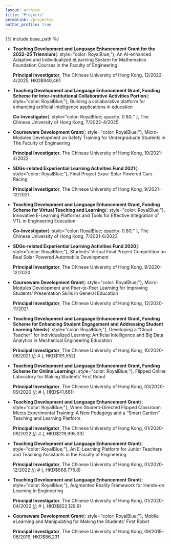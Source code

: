 ```yaml
---
layout: archive
title: "Projects"
permalink: /projects/
author_profile: true
---
```


{% include base_path %}

* **Teaching Development and Language Enhancement Grant for the 2022-25 Triennium**{: style="color: RoyalBlue;"}, An AI-enhanced Adaptive and Individualized eLearning System for Mathematics Foundation Courses in the Faculty of Engineering

  **Principal Investigator**, The Chinese University of Hong Kong, 12/2022-4/2025, HKD$940,461

* **Teaching Development and Language Enhancement Grant, Funding Scheme for Inter-Institutional Collaborative Activities Portion**{: style="color: RoyalBlue;"}, Building a collaborative platform for enhancing artificial intelligence applications in education

  **Co-Investigator**{: style="color: RoyalBlue; opacity: 0.80;" }, The Chinese University of Hong Kong, 7/2022-4/2025

[//]: # (, HKD$1,657,430)
* **Courseware Development Grant**{: style="color: RoyalBlue;"}, Micro-Modules Development on Safety Training for Undergraduate Students in The Faculty of Engineering

    **Principal Investigator**, The Chinese University of Hong Kong, 10/2021-4/2022

[//]: # (, HKD$75,608)

* **SDGs-related Experiential Learning Activities Fund 2021**{: style="color: RoyalBlue;"}, Final Project Expo: Solar Powered Cars Racing 

    **Principal Investigator**, The Chinese University of Hong Kong, 9/2021-12/2021

[//]: # (, HKD$23,168)

* **Teaching Development and Language Enhancement Grant, Funding Scheme for Virtual Teaching and Learning**{: style="color: RoyalBlue;"}, Innovative E-Learning Platforms and Tools for Effective Integration of VTL in Engineering Education

  **Co-Investigator**{: style="color: RoyalBlue; opacity: 0.80;" }, The Chinese University of Hong Kong, 7/2021-6/2023

  [//]: # (, HKD$1,041,275)

* **SDGs-related Experiential Learning Activities Fund 2020**{: style="color: RoyalBlue;"}, Students’ Virtual Final Project Competition on Real Solar Powered Automobile Development

    **Principal Investigator**, The Chinese University of Hong Kong, 9/2020-12/2020

  [//]: # (, HKD$13,629)

* **Courseware Development Grant**{: style="color: RoyalBlue;"}, Micro-Modules Development and Peer-to-Peer Learning for Improving Students’ Presentation Skills in General Education

    **Principal Investigator**, The Chinese University of Hong Kong, 12/2020-11/2021

[//]: # (, HKD$98,540)

* **Teaching Development and Language Enhancement Grant, Funding Scheme for Enhancing Student Engagement and Addressing Student Learning Needs**{: style="color: RoyalBlue;"}, Developing a “Cloud Teacher” for Individualized Learning: Artificial Intelligence and Big Data Analytics in Mechanical Engineering Education

    **Principal Investigator**, The Chinese University of Hong Kong, 10/2020-06/2021
[//]: # (, HKD$191,552)

* **Teaching Development and Language Enhancement Grant, Funding Scheme for Online Learning**{: style="color: RoyalBlue;"}, Flipped Online Laboratory for Making Students’ First Robot

    **Principal Investigator**, The Chinese University of Hong Kong, 03/2020-09/2020
[//]: # (, HKD$41,681)

* **Teaching Development and Language Enhancement Grant**{: style="color: RoyalBlue;"}, When Student-Directed Flipped Classroom Meets Experimental Training: A New Pedagogy and a “Smart Garden” Teaching and Learning Platform

    **Principal Investigator**, The Chinese University of Hong Kong, 01/2020-09/2022
[//]: # (, HKD$219,995.33)

* **Teaching Development and Language Enhancement Grant**{: style="color: RoyalBlue;"}, An E-Learning Platform for Junior Teachers and Teaching Assistants in the Faculty of Engineering

    **Principal Investigator**, The Chinese University of Hong Kong, 01/2020-12/2022
[//]: # (, HKD$868,775.8)

* **Teaching Development and Language Enhancement Grant**{: style="color: RoyalBlue;"}, Augmented Reality Framework for Hands-on Learning in Engineering

    **Principal Investigator**, The Chinese University of Hong Kong, 01/2020-04/2022
 [//]: # (, HKD$822,129.9)

* **Courseware Development Grant**{: style="color: RoyalBlue;"}, Mobile eLearning and Manipulating for Making the Students’ First Robot

    **Principal Investigator**, The Chinese University of Hong Kong, 09/2018-06/2019, HKD$86,231

